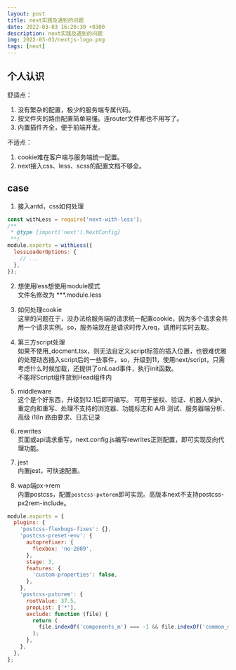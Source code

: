 ```yaml
---
layout: post
title: next实践及遇到的问题
date: 2022-03-03 16:20:30 +0300
description: next实践及遇到的问题
img: 2022-03-03/nextjs-logo.png
tags: [next]
---
```


## 个人认识
舒适点：  
1. 没有繁杂的配置，极少的服务端专属代码。
2. 按文件夹的路由配置简单易懂。连router文件都也不用写了。
3. 内置插件齐全，便于前端开发。

不适点：  
1. cookie难在客户端与服务端统一配置。
2. next接入css、less、scss的配置文档不够全。

## case
1. 接入antd，css如何处理  
```javascript
const withLess = require('next-with-less');
/**
 * @type {import('next').NextConfig}
 **/
module.exports = withLess({
  lessLoaderOptions: {
    // ...
  },
});
```

2. 想使用less想使用module模式  
文件名修改为 ***.module.less

3. 如何处理cookie  
这里的问题在于，没办法给服务端的请求统一配置cookie，因为多个请求会共用一个请求实例。so，服务端现在是请求时传入req，调用时实时去取。

4. 第三方script处理  
如果不使用_docment.tsx，则无法自定义script标签的插入位置，也很难优雅的处理动态插入script后的一些事件，so，升级到11，使用next/script，只需考虑什么时候加载，还提供了onLoad事件，执行init函数。  
不能将Script组件放到Head组件内

5. middleware  
这个是个好东西，升级到12.1后即可编写。
可用于鉴权、验证、机器人保护、重定向和重写、处理不支持的浏览器、功能标志和 A/B 测试、服务器端分析、高级 i18n 路由要求、日志记录

6. rewrites  
页面或api请求重写，next.config.js编写rewrites正则配置，即可实现反向代理功能。

7. jest  
内置jest，可快速配置。

8. wap端px->rem  
内置postcss，配置`postcss-pxtorem`即可实现。高版本next不支持postcss-px2rem-include。
```javascript
module.exports = {
  plugins: {
    'postcss-flexbugs-fixes': {},
    'postcss-preset-env': {
      autoprefixer: {
        flexbox: 'no-2009',
      },
      stage: 3,
      features: {
        'custom-properties': false,
      },
    },
    'postcss-pxtorem': {
      rootValue: 37.5,
      propList: ['*'],
      exclude: function (file) {
        return (
          file.indexOf('components_m') === -1 && file.indexOf('common_m') === -1
        );
      },
    },
  },
};
```
